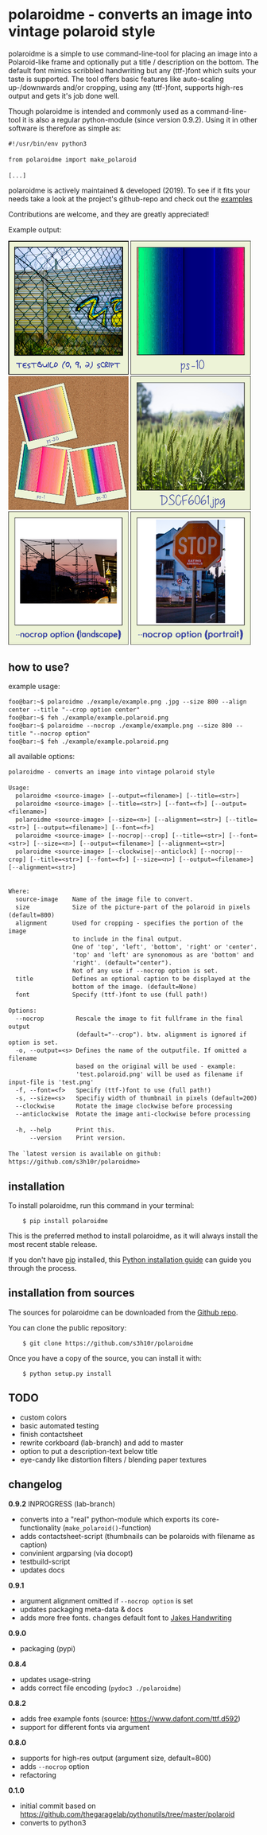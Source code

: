 polaroidme - converts an image into vintage polaroid style
==========================================================

polaroidme is a simple to use command-line-tool for placing an image into a
Polaroid-like frame and optionally put a title / description on the bottom.
The default font mimics scribbled handwriting but any (ttf-)font
which suits your taste is supported. The tool offers basic features
like auto-scaling up-/downwards and/or cropping, using any (ttf-)font,
supports high-res output and gets it's job done well.

Though polaroidme is intended and commonly used as a command-line-tool it is also
a regular python-module (since version 0.9.2). Using it in other software is
therefore as simple as:

```
#!/usr/bin/env python3

from polaroidme import make_polaroid

[...]
```

polaroidme is actively maintained & developed (2019). To see if it fits
your needs take a look at the project's github-repo and check out the
[examples](https://github.com/s3h10r/polaroidme/blob/master/README.md)

Contributions are welcome, and they are greatly appreciated!

Example output:

<img src="/examples/DSCF4700.polaroid.png" width="48%"></img>
<img src="/examples/example2.ps-10.polaroid.jpg" width="48%"></img>
<img src="/examples/example.corkboard.jpg" width="48%"></img>
<img src="/examples/DSCF6061.polaroid.jpg" width="48%"></img>
<img src="/examples/DSCF2330.polaroid.nocrop.png" width="48%"></img>
<img src="./examples/DSCF2313.polaroid.nocrop.png" width="48%"></img>

how to use?
-----------

example usage:

```console
foo@bar:~$ polaroidme ./example/example.png .jpg --size 800 --align center --title "--crop option center"
foo@bar:~$ feh ./example/example.polaroid.png
foo@bar:~$ polaroidme --nocrop ./example/example.png --size 800 --title "--nocrop option"
foo@bar:~$ feh ./example/example.polaroid.png
```

all available options:

```
polaroidme - converts an image into vintage polaroid style

Usage:
  polaroidme <source-image> [--output=<filename>] [--title=<str>]
  polaroidme <source-image> [--title=<str>] [--font=<f>] [--output=<filename>]
  polaroidme <source-image> [--size=<n>] [--alignment=<str>] [--title=<str>] [--output=<filename>] [--font=<f>]
  polaroidme <source-image> [--nocrop|--crop] [--title=<str>] [--font=<str>] [--size=<n>] [--output=<filename>] [--alignment=<str>]
  polaroidme <source-image> [--clockwise|--anticlock] [--nocrop|--crop] [--title=<str>] [--font=<f>] [--size=<n>] [--output=<filename>] [--alignment=<str>]


Where:
  source-image    Name of the image file to convert.
  size            Size of the picture-part of the polaroid in pixels (default=800)
  alignment       Used for cropping - specifies the portion of the image
                  to include in the final output.
                  One of 'top', 'left', 'bottom', 'right' or 'center'.
                  'top' and 'left' are synonomous as are 'bottom' and
                  'right'. (default="center").
                  Not of any use if --nocrop option is set.
  title           Defines an optional caption to be displayed at the
                  bottom of the image. (default=None)
  font            Specify (ttf-)font to use (full path!)

Options:
  --nocrop         Rescale the image to fit fullframe in the final output
                   (default="--crop"). btw. alignment is ignored if option is set.
  -o, --output=<s> Defines the name of the outputfile. If omitted a filename
                   based on the original will be used - example:
                   'test.polaroid.png' will be used as filename if input-file is 'test.png'
  -f, --font=<f>   Specify (ttf-)font to use (full path!)
  -s, --size=<s>   Specifiy width of thumbnail in pixels (default=200)
  --clockwise      Rotate the image clockwise before processing
  --anticlockwise  Rotate the image anti-clockwise before processing

  -h, --help       Print this.
      --version    Print version.

The `latest version is available on github: https://github.com/s3h10r/polaroidme>
```

installation
------------

To install polaroidme, run this command in your terminal:

```console
    $ pip install polaroidme
```

This is the preferred method to install polaroidme, as it will always install
the most recent stable release.

If you don't have [pip](https://pip.pypa.io) installed, this [Python installation guide](http://docs.python-guide.org/en/latest/starting/installation/) can guide
you through the process.


installation from sources
-------------------------

The sources for polaroidme can be downloaded from the [Github repo](https://github.com/s3h10r/polaroidme).

You can clone the public repository:

```console
    $ git clone https://github.com/s3h10r/polaroidme
```

Once you have a copy of the source, you can install it with:

```
    $ python setup.py install
```


<!--
Instead of installing the software system-wide it's usally best practice to install
it in a python-virtualenv:

```console
foo@bar:~$ python3 -m venv vent_polaroidme
foo@bar:~$ source venv_polaroidme/bin/activate
(venv_polaroidme) foo@bar:~$ pip install polaroidme
[...]
Installing collected packages: polaroidme
  Running setup.py install for polaroidme ... done
Successfully installed polaroidme-0.8.6
(venv_polaroidme) foo@bar:~$ polaroidme
(venv_polaroidme) foo@bar:~$ ...
(venv_polaroidme) foo@bar:~$ deactivate
foo@bar:~$
```
-->

TODO
----

 - custom colors
 - basic automated testing
 - finish contactsheet
 - rewrite corkboard (lab-branch) and add to master
 - option to put a description-text below title
 - eye-candy like distortion filters / blending paper textures


 changelog
 ---------

 **0.9.2** INPROGRESS (lab-branch)
 - converts into a "real" python-module which exports its core-functionality (`make_polaroid()`-function)
 - adds contactsheet-script (thumbnails can be polaroids with filename as caption)
 - convinient argparsing (via docopt)
 - testbuild-script
 - updates docs

 **0.9.1**
 - argument alignment omitted if `--nocrop option` is set
 - updates packaging meta-data & docs
 - adds more free fonts. changes default font to [Jakes Handwriting](https://www.dafont.com/jakeshandwriting.font)

 **0.9.0**
 - packaging (pypi)

 **0.8.4**
 - updates usage-string
 - adds correct file encoding (`pydoc3 ./polaroidme`)

 **0.8.2**
 - adds free example fonts (source: https://www.dafont.com/ttf.d592)
 - support for different fonts via argument

 **0.8.0**
 - supports for high-res output (argument size, default=800)
 - adds `--nocrop` option
 - refactoring

 **0.1.0**

 - initial commit based on https://github.com/thegaragelab/pythonutils/tree/master/polaroid
 - converts to python3
